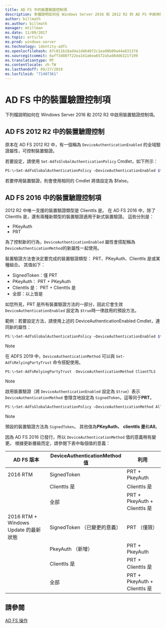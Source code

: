 ```yaml
---
title: AD FS 中的裝置驗證控制項
description: 本檔說明如何在 Windows Server 2016 和 2012 R2 的 AD FS 中啟用裝置驗證
author: billmath
ms.author: billmath
manager: mtillman
ms.date: 11/09/2017
ms.topic: article
ms.prod: windows-server
ms.technology: identity-adfs
ms.openlocfilehash: 87c011b18ad4a1d464072c1ea90b09a44e831378
ms.sourcegitcommit: 6aff3d88ff22ea141a6ea6572a5ad8dd6321f199
ms.translationtype: MT
ms.contentlocale: zh-TW
ms.lasthandoff: 09/27/2019
ms.locfileid: "71407361"
---
```

# <a name="device-authentication-controls-in-ad-fs"></a>AD FS 中的裝置驗證控制項
下列檔說明如何在 Windows Server 2016 和 2012 R2 中啟用裝置驗證控制項。

## <a name="device-authentication-controls-in-ad-fs-2012-r2"></a>AD FS 2012 R2 中的裝置驗證控制
原本在 AD FS 2012 R2 中，有一個稱為 `DeviceAuthenticationEnabled` 的全域驗證屬性，可控制裝置驗證。

若要設定，請使用 `Set-AdfsGlobalAuthenticationPolicy` Cmdlet，如下所示：


``` powershell
PS:\>Set-AdfsGlobalAuthenticationPolicy –DeviceAuthenticationEnabled $true
```



若要停用裝置驗證，則會使用相同的 Cmdlet 將值設定為 $false。

## <a name="device-authentication-controls-in-ad-fs-2016"></a>AD FS 2016 中的裝置驗證控制項
2012 R2 中唯一支援的裝置驗證類型是 Clienttls 是。  在 AD FS 2016 中，除了 Clienttls 是，還有兩種新類型的裝置驗證適用于新式裝置驗證。  這些分別是：
- PKeyAuth
- PRT

為了控制新的行為，`DeviceAuthenticationEnabled` 屬性會搭配稱為 `DeviceAuthenticationMethod`的新屬性一起使用。  

裝置驗證方法會決定要完成的裝置驗證類型： PRT、PKeyAuth、Clienttls 是或某種組合。
其值如下：
 - SignedToken：僅 PRT
 - PKeyAuth： PRT + PKeyAuth
 - Clienttls 是： PRT + Clienttls 是
 - 全部：以上皆是

如您所見，PRT 是所有裝置驗證方法的一部分，因此它會生效 `DeviceAuthenticationEnabled` 設定為 `$true`時一律啟用的預設方法。

範例：若要設定方法，請使用上述的 DeviceAuthenticationEnabled Cmdlet，連同新的屬性：

``` powershell
PS:\>Set-AdfsGlobalAuthenticationPolicy –DeviceAuthenticationEnabled $true
```

>[!NOTE]
> 在 ADFS 2019 中，`DeviceAuthenticationMethod` 可以與 `Set-AdfsRelyingPartyTrust` 命令搭配使用。

``` powershell
PS:\>Set-AdfsRelyingPartyTrust -DeviceAuthenticationMethod ClientTLS
```

>[!NOTE]
> 啟用裝置驗證（將 `DeviceAuthenticationEnabled` 設定為 `$true`）表示 `DeviceAuthenticationMethod` 會隱含地設定為 `SignedToken`，這等同于**PRT**。


``` powershell
PS:\>Set-AdfsGlobalAuthenticationPolicy –DeviceAuthenticationMethod All
```
> [!NOTE]
> 預設的裝置驗證方法為 `SignedToken`。  其他值為**PKeyAuth、** <strong>clienttls 是</strong>和**All**。

因為 AD FS 2016 已發行，所以 `DeviceAuthenticationMethod` 值的意義稍有變更。  根據更新層級而定，請參閱下表中每個值的意義：


|AD FS 版本|DeviceAuthenticationMethod 值|利用|
| ----- | ----- | ----- |
|2016 RTM|SignedToken|PRT + PkeyAuth|
||Clienttls 是|Clienttls 是|
||全部|PRT + PkeyAuth + Clienttls 是|
|2016 RTM + Windows Update 的最新狀態|SignedToken （已變更的意義）|PRT （僅限）|
||PkeyAuth （新增）|PRT + PkeyAuth|
||Clienttls 是|PRT + Clienttls 是|
||全部|PRT + PkeyAuth + Clienttls 是|

## <a name="see-also"></a>請參閱
[AD FS 操作](../../ad-fs/AD-FS-2016-Operations.md)
